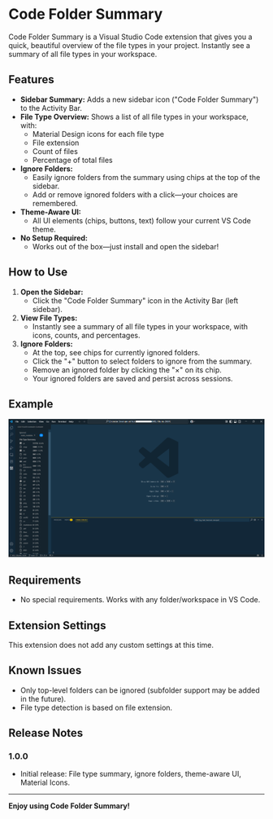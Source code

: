# Code Folder Summary

Code Folder Summary is a Visual Studio Code extension that gives you a quick, beautiful overview of the file types in your project. Instantly see a summary of all file types in your workspace.

## Features

- **Sidebar Summary:** Adds a new sidebar icon ("Code Folder Summary") to the Activity Bar.
- **File Type Overview:** Shows a list of all file types in your workspace, with:
  - Material Design icons for each file type
  - File extension
  - Count of files
  - Percentage of total files
- **Ignore Folders:**
  - Easily ignore folders from the summary using chips at the top of the sidebar.
  - Add or remove ignored folders with a click—your choices are remembered.
- **Theme-Aware UI:**
  - All UI elements (chips, buttons, text) follow your current VS Code theme.
- **No Setup Required:**
  - Works out of the box—just install and open the sidebar!

## How to Use

1. **Open the Sidebar:**
   - Click the "Code Folder Summary" icon in the Activity Bar (left sidebar).
2. **View File Types:**
   - Instantly see a summary of all file types in your workspace, with icons, counts, and percentages.
3. **Ignore Folders:**
   - At the top, see chips for currently ignored folders.
   - Click the "+" button to select folders to ignore from the summary.
   - Remove an ignored folder by clicking the "×" on its chip.
   - Your ignored folders are saved and persist across sessions.

## Example

![Screenshot of Code Folder Summary sidebar](images/feature-summary.png)

## Requirements

- No special requirements. Works with any folder/workspace in VS Code.

## Extension Settings

This extension does not add any custom settings at this time.

## Known Issues

- Only top-level folders can be ignored (subfolder support may be added in the future).
- File type detection is based on file extension.

## Release Notes

### 1.0.0
- Initial release: File type summary, ignore folders, theme-aware UI, Material Icons.

---

**Enjoy using Code Folder Summary!**
